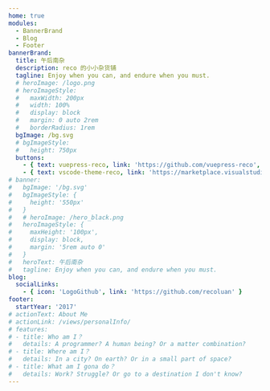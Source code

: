 ```yaml
---
home: true
modules:
  - BannerBrand
  - Blog
  - Footer
bannerBrand:
  title: 午后南杂
  description: reco 的小小杂货铺
  tagline: Enjoy when you can, and endure when you must.
  # heroImage: /logo.png
  # heroImageStyle:
  #   maxWidth: 200px
  #   width: 100%
  #   display: block
  #   margin: 0 auto 2rem
  #   borderRadius: 1rem
  bgImage: /bg.svg
  # bgImageStyle:
  #   height: 750px
  buttons:
    - { text: vuepress-reco, link: 'https://github.com/vuepress-reco', type: 'text', icon: 'ColorPalette' }
    - { text: vscode-theme-reco, link: 'https://marketplace.visualstudio.com/items?itemName=recoluan.vscode-theme-reco', type: 'text', icon: 'ColorPalette' }
# banner:
#   bgImage: '/bg.svg'
#   bgImageStyle: {
#     height: '550px'
#   }
#   # heroImage: /hero_black.png
#   heroImageStyle: {
#     maxHeight: '100px',
#     display: block,
#     margin: '5rem auto 0'
#   }
#   heroText: 午后南杂
#   tagline: Enjoy when you can, and endure when you must.
blog:
  socialLinks:
    - { icon: 'LogoGithub', link: 'https://github.com/recoluan' }
footer:
  startYear: '2017'
# actionText: About Me
# actionLink: /views/personalInfo/
# features:
# - title: Who am I？
#   details: A programmer? A human being? Or a matter combination?
# - title: Where am I？
#   details: In a city? On earth? Or in a small part of space?
# - title: What am I gona do？
#   details: Work? Struggle? Or go to a destination I don't know?
---
```

